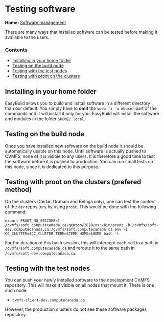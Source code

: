# Testing software

**Home:** [Software management](INDEX.md)

There are many ways that installed software can be tested before making it
available to the users.

### Contents

- [Installing in your home folder](#installing-in-your-home-folder)
- [Testing on the build node](#testing-on-the-build-node)
- [Testing with the test nodes](#testing-with-the-test-nodes)
- [Testing with proot on the clusters](#testing-with-proot-on-the-clusters)

## Installing in your home folder

EasyBuild allows you to build and install software in a different
directory than our default. You simply have to **omit** the `sudo -i -u ebuser` 
part of the commands and it will install it only for you. 
EasyBuild will install the software and modules in the folder `$HOME/.local`.

## Testing on the build node

Once you have installed new software on the build node it should be 
automatically usable on this node. Until software is
actually pushed to CVMFS, none of it is visible to any users. It is therefore a
good time to test the software before it is pushed to production. You can run
small tests on this node, since it is dedicated to this purpose.

## Testing with proot on the clusters (prefered method)

On the clusters (Cedar, Graham and Béluga only), one can test the content of the
`dev` repository by using `proot`. This would be done with the following
command:

```
export PROOT_NO_SECCOMP=1
/cvmfs/soft.computecanada.ca/gentoo/2020/usr/bin/proot -b /cvmfs/soft-dev.computecanada.ca:/cvmfs/soft.computecanada.ca env -i CC_CLUSTER=$CC_CLUSTER TERM=$TERM HOME=$HOME bash -l
```

For the duration of this bash session, this will intercept each call to a path
in `/cvmfs/soft.computecanada.ca`  and reroute it to the same path in
`/cvmfs/soft-dev.computecanada.ca`.

## Testing with the test nodes

You can push your newly installed software to the development CVMFS repository.
This will make it visible on all nodes that mount it. There is one such node:

- `cvmfs-client-dev.computecanada.ca`

However, the production clusters do not see these software packages repository.

